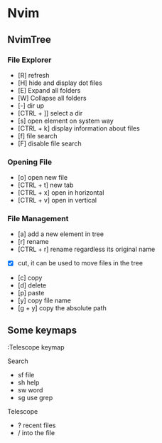 # Nvim

## NvimTree

### File Explorer

- [R] refresh
- [H] hide and display dot files
- [E] Expand all folders
- [W] Collapse all folders
- [\-] dir up
- [CTRL + ]] select a dir
- [s] open element on system way
- [CTRL + k] display information about files
- [f] file search
- [F] disable file search

### Opening File

- [o] open new file
- [CTRL + t] new tab
- [CTRL + x] open in horizontal
- [CTRL + v] open in vertical

### File Management

- [a] add a new element in tree
- [r] rename
- [CTRL + r] rename regardless its original name
- [x] cut, it can be used to move files in the tree
- [c] copy 
- [d] delete 
- [p] paste 
- [y] copy file name
- [g + y] copy the absolute path

## Some keymaps

:Telescope keymap

Search 

- <leader>sf file
- <leader>sh help
- <leader>sw word
- <leader>sg use grep

Telescope

- <leader>? recent files
- <leader>/ into the file
